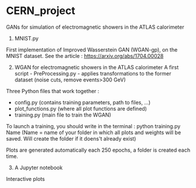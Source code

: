 # CERN_project
GANs for simulation of electromagnetic showers in the ATLAS calorimeter 

1) MNIST.py

First implementation of Improved Wasserstein GAN (WGAN-gp), on the MNIST dataset.
See the article : https://arxiv.org/abs/1704.00028

2) WGAN for electromagnetic showers in the ATLAS calorimeter
A first script - PreProcessing.py - applies transformations to the former dataset (noise cuts, remove events>300 GeV)

Three Python files that work together :
- config.py (contains training parameters, path to files, ...)
- plot_functions.py (where all plot functions are defined)
- training.py (main file to train the WGAN)

To launch a training, you should write in the terminal : python training.py Name (Name = name of your folder in which all plots and weights will be saved. Will create the folder if it doens't already exist)

Plots are generated automatically each 250 epochs, a folder is created each time.

3) A Jupyter notebook

Interactive plots 
